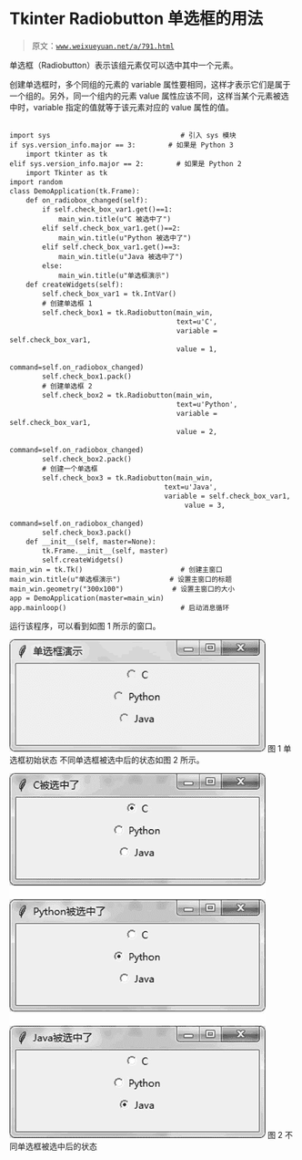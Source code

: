 # Tkinter Radiobutton 单选框的用法

> 原文：[`www.weixueyuan.net/a/791.html`](http://www.weixueyuan.net/a/791.html)

单选框（Radiobutton）表示该组元素仅可以选中其中一个元素。

创建单选框时，多个同组的元素的 variable 属性要相同，这样才表示它们是属于一个组的。另外，同一个组内的元素 value 属性应该不同，这样当某个元素被选中时，variable 指定的值就等于该元素对应的 value 属性的值。

```

import sys                                # 引入 sys 模块
if sys.version_info.major == 3:        # 如果是 Python 3
    import tkinter as tk
elif sys.version_info.major == 2:        # 如果是 Python 2
    import Tkinter as tk
import random
class DemoApplication(tk.Frame):
    def on_radiobox_changed(self):
        if self.check_box_var1.get()==1:
            main_win.title(u"C 被选中了")
        elif self.check_box_var1.get()==2:
            main_win.title(u"Python 被选中了")
        elif self.check_box_var1.get()==3:
            main_win.title(u"Java 被选中了")
        else:
            main_win.title(u"单选框演示")
    def createWidgets(self):
        self.check_box_var1 = tk.IntVar()
        # 创建单选框 1
        self.check_box1 = tk.Radiobutton(main_win,
                                         text=u'C',
                                         variable = self.check_box_var1,
                                         value = 1,
                                         command=self.on_radiobox_changed)      
        self.check_box1.pack()
        # 创建单选框 2
        self.check_box2 = tk.Radiobutton(main_win,
                                         text=u'Python',
                                         variable = self.check_box_var1,
                                         value = 2,
                                         command=self.on_radiobox_changed)      
        self.check_box2.pack()
        # 创建一个单选框
        self.check_box3 = tk.Radiobutton(main_win,
                                      text=u'Java',
                                      variable = self.check_box_var1,
                                           value = 3,
                                           command=self.on_radiobox_changed)
        self.check_box3.pack()
    def __init__(self, master=None):
        tk.Frame.__init__(self, master)
        self.createWidgets()
main_win = tk.Tk()                        # 创建主窗口
main_win.title(u"单选框演示")            # 设置主窗口的标题
main_win.geometry("300x100")            # 设置主窗口的大小
app = DemoApplication(master=main_win)
app.mainloop()                            # 启动消息循环
```

运行该程序，可以看到如图 1 所示的窗口。

![](img/11dd62fe31b5ffeb74113aa261610e1d.png)
图 1 单选框初始状态
不同单选框被选中后的状态如图 2 所示。

![](img/3f639976b0fc567e215f575a3710b759.png)
图 2 不同单选框被选中后的状态